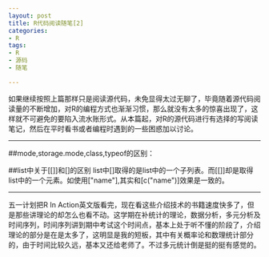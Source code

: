```yaml
---
layout: post
title: R代码阅读随笔[2]
categories:
- R
tags:
- R
- 源码
- 随笔

---
```


如果继续按照上篇那样只是阅读源代码，未免显得太过无聊了，毕竟随着源代码阅读量的不断增加，对R的编程方式也渐渐习惯，那么就没有太多的惊喜出现了，这样就不可避免的要陷入流水账形式。从本篇起，对R的源代码进行有选择的写阅读笔记，然后在平时看书或者编程时遇到的一些困惑加以讨论。

---
##mode,storage.mode,class,typeof的区别：


##list中关于[[]]和[]的区别
list中[]取得的是list中的一个子列表。而[[]]却是取得list中的一个元素。如使用["name"],其实和[c("name")]效果是一致的。

----
五一计划把R In Action英文版看完，现在看这些介绍技术的书籍速度快多了，但是那些讲理论的却怎么也看不动。这学期在补统计的理论，数据分析，多元分析及时间序列，时间序列讲到期中考试这个时间点，基本上处于听不懂的阶段了，介绍理论的部分是在是太多了，这明显是我的短板，其中有关概率论和数理统计部分的，由于时间比较久远，基本又还给老师了。不过多元统计倒是挺的挺有感觉的。

